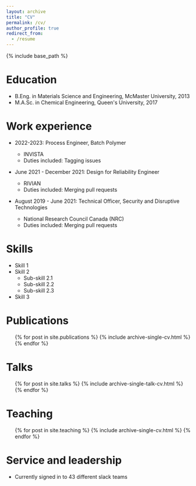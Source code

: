 ```yaml
---
layout: archive
title: "CV"
permalink: /cv/
author_profile: true
redirect_from:
  - /resume
---
```


{% include base_path %}

Education
======
* B.Eng. in Materials Science and Engineering, McMaster University, 2013
* M.A.Sc. in Chemical Engineering, Queen's University, 2017

Work experience
======
* 2022-2023: Process Engineer, Batch Polymer
  * INVISTA
  * Duties included: Tagging issues

* June 2021 - December 2021: Design for Reliability Engineer
  * RIVIAN
  * Duties included: Merging pull requests
 
* August 2019 - June 2021: Technical Officer, Security and Disruptive Technologies
  * National Research Council Canada (NRC)
  * Duties included: Merging pull requests
  
Skills
======
* Skill 1
* Skill 2
  * Sub-skill 2.1
  * Sub-skill 2.2
  * Sub-skill 2.3
* Skill 3

Publications
======
  <ul>{% for post in site.publications %}
    {% include archive-single-cv.html %}
  {% endfor %}</ul>
  
Talks
======
  <ul>{% for post in site.talks %}
    {% include archive-single-talk-cv.html %}
  {% endfor %}</ul>
  
Teaching
======
  <ul>{% for post in site.teaching %}
    {% include archive-single-cv.html %}
  {% endfor %}</ul>
  
Service and leadership
======
* Currently signed in to 43 different slack teams
